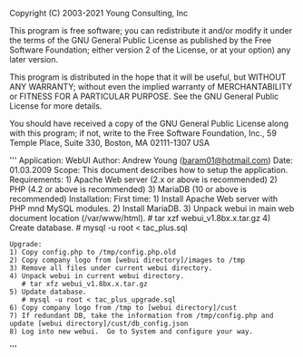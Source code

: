 Copyright (C) 2003-2021 Young Consulting, Inc

This program is free software; you can redistribute it and/or modify
it under the terms of the GNU General Public License as published by
the Free Software Foundation; either version 2 of the License, or
at your option) any later version.

This program is distributed in the hope that it will be useful,
but WITHOUT ANY WARRANTY; without even the implied warranty of
MERCHANTABILITY or FITNESS FOR A PARTICULAR PURPOSE.  See the
GNU General Public License for more details.

You should have received a copy of the GNU General Public License
along with this program; if not, write to the Free Software
Foundation, Inc., 59 Temple Place, Suite 330, Boston, MA  02111-1307  USA

'''
Application:	WebUI
Author:		Andrew Young (baram01@hotmail.com)
Date:		01.03.2009
Scope:		This document describes how to setup the application.
Requirements:
	1)	Apache Web server (2.x or above is recommended)
	2)	PHP (4.2 or above is recommended)
	3)	MariaDB (10 or above is recommended)
Installation:
    First time:
	1) Install Apache Web server with PHP mnd MySQL modules.
	2) Install MariaDB.
	3) Unpack webui in main web document location (/var/www/html).
	   # tar xzf webui_v1.8bx.x.tar.gz
	4) Create database.
	   # mysql -u root < tac_plus.sql

    Upgrade:
	1) Copy config.php to /tmp/config.php.old
	2) Copy company logo from [webui directory]/images to /tmp
	3) Remove all files under current webui directory.
	4) Unpack webui in current webui directory.
	   # tar xfz webui_v1.8bx.x.tar.gz
	5) Update database.
	   # mysql -u root < tac_plus_upgrade.sql
	6) Copy company logo from /tmp to [webui directory]/cust
	7) If redundant DB, take the information from /tmp/config.php and update [webui directory]/cust/db_config.json
	8) Log into new webui.  Go to System and configure your way.
'''